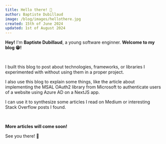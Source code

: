 ```yaml
---
title: Hello there! 👋
author: Baptiste Dubillaud
image: /blog/images/hellothere.jpg
created: 15th of June 2024
updated: 1st of August 2024
---
```


**Hey!** I'm **Baptiste Dubillaud**, a young software enginner. **Welcome to my blog 😁!**  

&nbsp;

I built this blog to post about technologies, frameworks, or libraries I experimented with without using them in a proper project.

I also use this blog to explain some things, like the article about implementing the MSAL OAuth2 library from Microsoft to authenticate users of a website using Azure AD on a NextJS app.

I can use it to synthesize some articles I read on Medium or interesting Stack Overflow posts I found.

&nbsp;

**More articles will come soon!**

See you there! 👐
